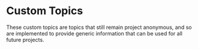 # Custom Topics
These custom topics are topics that still remain project anonymous, and so are 
implemented to provide generic information that can be used for 
all future projects. 
